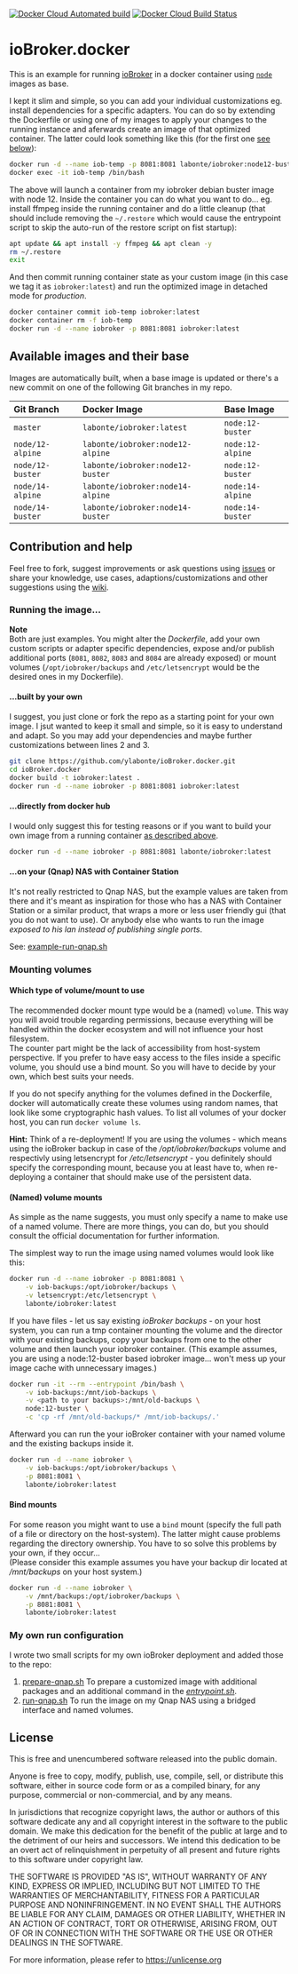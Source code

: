 [![Docker Cloud Automated build](https://img.shields.io/docker/cloud/automated/labonte/iobroker.svg?style=flat-square&logo=docker&logoColor=white)](https://hub.docker.com/r/labonte/iobroker/tags)
[![Docker Cloud Build Status](https://img.shields.io/docker/cloud/build/labonte/iobroker.svg?style=flat-square&logo=docker&logoColor=white)](https://hub.docker.com/r/labonte/iobroker/builds)

# ioBroker.docker
This is an example for running [ioBroker](https://www.iobroker.net/) in a 
docker container using [`node`](https://hub.docker.com/_/node) images as base.

I kept it slim and simple, so you can add your individual customizations eg.
install dependencies for a specific adapters. You can do so by extending the
Dockerfile or using one of my images to apply your changes to the running 
instance and aferwards create an image of that optimized container. The 
latter could look something like this (for the first one 
[see below](#built-by-your-own)):

```bash
docker run -d --name iob-temp -p 8081:8081 labonte/iobroker:node12-buster
docker exec -it iob-temp /bin/bash
```

The above will launch a container from my iobroker debian buster image with 
node 12. Inside the container you can do what you want to do... eg. install
ffmpeg inside the running container and do a little cleanup (that should
include removing the `~/.restore` which would cause the entrypoint script to 
skip the auto-run of the restore script on fist startup):

```bash
apt update && apt install -y ffmpeg && apt clean -y
rm ~/.restore
exit
```

And then commit running container state as your custom image (in this case we
tag it as `iobroker:latest`) and run the optimized image in detached mode for
_production_. 

```bash
docker container commit iob-temp iobroker:latest
docker container rm -f iob-temp
docker run -d --name iobroker -p 8081:8081 iobroker:latest
```


## Available images and their base

Images are automatically built, when a base image is updated or there's a
new commit on one of the following Git branches in my repo.

| Git Branch       | Docker Image                     | Base Image       |
|:-----------------|:---------------------------------|:-----------------|
| `master`         | `labonte/iobroker:latest`        | `node:12-buster` |
| `node/12-alpine` | `labonte/iobroker:node12-alpine` | `node:12-alpine` |
| `node/12-buster` | `labonte/iobroker:node12-buster` | `node:12-buster` |
| `node/14-alpine` | `labonte/iobroker:node14-alpine` | `node:14-alpine` |
| `node/14-buster` | `labonte/iobroker:node14-buster` | `node:14-buster` |


## Contribution and help

Feel free to fork, suggest improvements or ask questions using 
[issues](https://github.com/ylabonte/ioBroker.docker/issues)
or share your knowledge, use cases, adaptions/customizations and other
suggestions using the [wiki](https://github.com/ylabonte/ioBroker.docker/wiki).


### Running the image...

**Note**  
Both are just examples. You might alter the _Dockerfile_, add your own
custom scripts or adapter specific dependencies, expose and/or publish
additional ports (`8081`, `8082`, `8083` and `8084` are already exposed)
or mount volumes (`/opt/iobroker/backups` and `/etc/letsencrypt` would be
the desired ones in my Dockerfile).


#### ...built by your own

I suggest, you just clone or fork the repo as a starting point for your
own image. I jsut wanted to keep it small and simple, so it is easy to
understand and adapt. So you may add your dependencies and maybe further
customizations between lines 2 and 3.

```bash
git clone https://github.com/ylabonte/ioBroker.docker.git
cd ioBroker.docker
docker build -t iobroker:latest .
docker run -d --name iobroker -p 8081:8081 iobroker:latest
```


#### ...directly from docker hub

I would only suggest this for testing reasons or if you want to build your
own image from a running container [as described above](#iobrokerdocker).

```bash
docker run -d --name iobroker -p 8081:8081 labonte/iobroker:latest
```


#### ...on your (Qnap) NAS with Container Station

It's not really restricted to Qnap NAS, but the example values are taken
from there and it's meant as inspiration for those who has a NAS with
Container Station or a similar product, that wraps a more or less user
friendly gui (that you do not want to use). Or anybody else who wants to
run the image _exposed to his lan instead of publishing single ports_.

See: [example-run-qnap.sh](./example-run-qnap.sh)


### Mounting volumes

#### Which type of volume/mount to use

The recommended docker mount type would be a (named) `volume`. This way you
will avoid trouble regarding permissions, because everything will be handled
within the docker ecosystem and will not influence your host filesystem.  
The counter part might be the lack of accessibility from host-system 
perspective. If you prefer to have easy access to the files inside a specific
volume, you should use a bind mount. So you will have to decide by your own,
which best suits your needs.

If you do not specify anything for the volumes defined in the Dockerfile,
docker will automatically create these volumes using random names, that look
like some cryptographic hash values. To list all volumes of your docker host,
you can run `docker volume ls`.

**Hint:** Think of a re-deployment! If you are using the volumes - which means
using the ioBroker backup in case of the _/opt/iobroker/backups_ volume and
respectivly using letsencrypt for _/etc/letsencrypt_ - you definitely should
specify the corresponding mount, because you at least have to, when re-
deploying a container that should make use of the persistent data.


#### (Named) volume mounts

As simple as the name suggests, you must only specify a name to make use of a
named volume. There are more things, you can do, but you should consult the
official documentation for further information.

The simplest way to run the image using named volumes would look like this:

```bash
docker run -d --name iobroker -p 8081:8081 \
    -v iob-backups:/opt/iobroker/backups \
    -v letsencrypt:/etc/letsencrypt \
    labonte/iobroker:latest
```


If you have files - let us say existing _ioBroker backups_ - on your host
system, you can run a tmp container mounting the volume and the director with
your existing backups, copy your backups from one to the other volume and then
launch your iobroker container. (This example assumes, you are using a 
node:12-buster based iobroker image... won't mess up your image cache with
unnecessary images.)

```bash
docker run -it --rm --entrypoint /bin/bash \
    -v iob-backups:/mnt/iob-backups \
    -v <path to your backups>:/mnt/old-backups \
    node:12-buster \
    -c 'cp -rf /mnt/old-backups/* /mnt/iob-backups/.'
```

Afterward you can run the your ioBroker container with your named volume and the
existing backups inside it.

```bash
docker run -d --name iobroker \
    -v iob-backups:/opt/iobroker/backups \
    -p 8081:8081 \
    labonte/iobroker:latest
```


#### Bind mounts

For some reason you might want to use a `bind` mount (specify the full path
of a file or directory on the host-system). 
The latter might cause problems regarding the directory ownership. You have
to so solve this problems by your own, if they occur...  
(Please consider this example assumes you have your backup dir located at 
_/mnt/backups_ on your host system.)

```bash
docker run -d --name iobroker \
    -v /mnt/backups:/opt/iobroker/backups \
    -p 8081:8081 \
    labonte/iobroker:latest
```


### My own run configuration

I wrote two small scripts for my own ioBroker deployment and added those to the
repo:

1. [prepare-qnap.sh](./prepare-qnap.sh)
   To prepare a customized image with additional packages and an additional
   command in the [_entrypoint.sh_](./docker-entrypoint.sh).
2. [run-qnap.sh](./run-qnap.sh)
   To run the image on my Qnap NAS using a bridged interface and named volumes.


## License

This is free and unencumbered software released into the public domain.

Anyone is free to copy, modify, publish, use, compile, sell, or
distribute this software, either in source code form or as a compiled
binary, for any purpose, commercial or non-commercial, and by any
means.

In jurisdictions that recognize copyright laws, the author or authors
of this software dedicate any and all copyright interest in the
software to the public domain. We make this dedication for the benefit
of the public at large and to the detriment of our heirs and
successors. We intend this dedication to be an overt act of
relinquishment in perpetuity of all present and future rights to this
software under copyright law.

THE SOFTWARE IS PROVIDED "AS IS", WITHOUT WARRANTY OF ANY KIND,
EXPRESS OR IMPLIED, INCLUDING BUT NOT LIMITED TO THE WARRANTIES OF
MERCHANTABILITY, FITNESS FOR A PARTICULAR PURPOSE AND NONINFRINGEMENT.
IN NO EVENT SHALL THE AUTHORS BE LIABLE FOR ANY CLAIM, DAMAGES OR
OTHER LIABILITY, WHETHER IN AN ACTION OF CONTRACT, TORT OR OTHERWISE,
ARISING FROM, OUT OF OR IN CONNECTION WITH THE SOFTWARE OR THE USE OR
OTHER DEALINGS IN THE SOFTWARE.

For more information, please refer to <https://unlicense.org>
